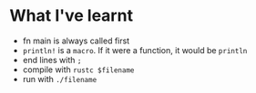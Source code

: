# What I've learnt

- fn main is always called first
- `println!` is a `macro`. If it were a function, it would be `println`
- end lines with `;`
- compile with `rustc $filename`
- run with `./filename`